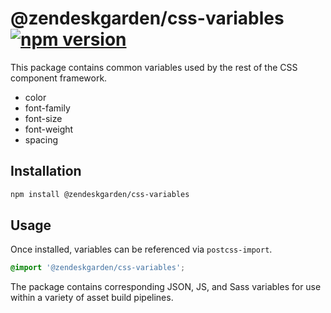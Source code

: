 # @zendeskgarden/css-variables [![npm version](https://img.shields.io/npm/v/@zendeskgarden/css-variables.svg?style=flat-square)](https://www.npmjs.com/package/@zendeskgarden/css-variables)

This package contains common variables used by the rest of the
CSS component framework.

- color
- font-family
- font-size
- font-weight
- spacing

## Installation

```sh
npm install @zendeskgarden/css-variables
```

## Usage

Once installed, variables can be referenced via `postcss-import`.

```css
@import '@zendeskgarden/css-variables';
```

The package contains corresponding JSON, JS, and Sass variables for use
within a variety of asset build pipelines.
